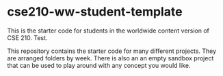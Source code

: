 # cse210-ww-student-template
This is the starter code for students in the worldwide content version of CSE 210.  Test.

This repository contains the starter code for many different projects. They are arranged folders by week. There is also an an empty sandbox project that can be used to play around with any concept you would like.
